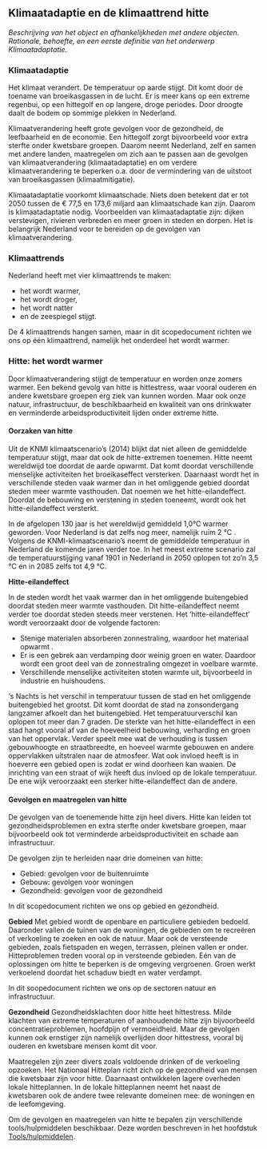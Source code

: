 ## Klimaatadaptie en de klimaattrend hitte

_Beschrijving van het object en afhankelijkheden met andere objecten. Rationale, behoefte, en een eerste definitie van het onderwerp Klimaatadaptatie._


### Klimaatadaptie
Het klimaat verandert. De temperatuur op aarde stijgt. Dit komt door de toename van broeikasgassen in de lucht. Er is meer kans op een extreme regenbui, op een hittegolf en op langere, droge periodes. Door droogte daalt de bodem op sommige plekken in Nederland.

Klimaatverandering heeft grote gevolgen voor de gezondheid, de leefbaarheid en de economie. Een hittegolf zorgt bijvoorbeeld voor extra sterfte onder kwetsbare groepen. Daarom neemt Nederland, zelf en samen met andere landen, maatregelen om zich aan te passen aan de gevolgen van klimaatverandering (klimaatadaptatie) en om verdere klimaatverandering te beperken o.a. door de vermindering van de uitstoot van broeikasgassen (klimaatmitigatie). 

Klimaatadaptatie voorkomt klimaatschade. Niets doen betekent dat er tot 2050 tussen de € 77,5 en 173,6 miljard aan klimaatschade kan zijn. Daarom is klimaatadaptatie nodig. Voorbeelden van klimaatadaptatie zijn: dijken verstevigen, rivieren verbreden en meer groen in steden en dorpen. Het is belangrijk Nederland voor te bereiden op de gevolgen van klimaatverandering. 

### Klimaattrends
Nederland heeft met vier klimaattrends te maken: 
- het wordt warmer, 
- het wordt droger, 
- het wordt natter 
- en de zeespiegel stijgt.

De 4 klimaattrends hangen samen, maar in dit scopedocument richten we ons op één klimaattrend, namelijk het onderdeel het wordt warmer.

### Hitte: het wordt warmer
Door klimaatverandering stijgt de temperatuur en worden onze zomers warmer. Een bekend gevolg van hitte is hittestress, waar vooral ouderen en andere kwetsbare groepen erg ziek van kunnen worden. Maar ook onze natuur, infrastructuur, de beschikbaarheid en kwaliteit van ons drinkwater en verminderde arbeidsproductiviteit lijden onder extreme hitte.

#### Oorzaken van hitte
Uit de KNMI klimaatscenario’s (2014) blijkt dat niet alleen de gemiddelde temperatuur stijgt, maar dat ook de hitte-extremen toenemen. Hitte neemt wereldwijd toe doordat de aarde opwarmt. Dat komt doordat verschillende menselijke activiteiten het broeikaseffect versterken. Daarnaast wordt het in verschillende steden vaak warmer dan in het omliggende gebied doordat steden meer warmte vasthouden. Dat noemen we het hitte-eilandeffect. Doordat de bebouwing en verstening in steden toeneemt, wordt ook het hitte-eilandeffect versterkt. 

In de afgelopen 130 jaar is het wereldwijd gemiddeld 1,0°C warmer geworden. Voor Nederland is dat zelfs nog meer, namelijk ruim 2 °C . Volgens de KNMI-klimaatscenario’s neemt de gemiddelde temperatuur in Nederland de komende jaren verder toe. In het meest extreme scenario zal de temperatuurstijging vanaf 1901 in Nederland in 2050 oplopen tot zo’n 3,5 °C en in 2085 zelfs tot 4,9 °C.


**Hitte-eilandeffect**

In de steden wordt het vaak warmer dan in het omliggende buitengebied doordat steden meer warmte vasthouden. Dit hitte-eilandeffect neemt verder toe doordat steden steeds meer verstenen. Het ‘hitte-eilandeffect’ wordt veroorzaakt door de volgende factoren:
- Stenige materialen absorberen zonnestraling, waardoor het materiaal opwarmt .
- Er is een gebrek aan verdamping door weinig groen en water. Daardoor wordt een groot deel van de zonnestraling omgezet in voelbare warmte.
- Verschillende menselijke activiteiten stoten warmte uit, bijvoorbeeld in industrie en huishoudens.

‘s Nachts is het verschil in temperatuur tussen de stad en het omliggende buitengebied het grootst. Dit komt doordat de stad na zonsondergang langzamer afkoelt dan het buitengebied. Het temperatuurverschil kan oplopen tot meer dan 7 graden. De sterkte van het hitte-eilandeffect in een stad hangt vooral af van de hoeveelheid bebouwing, verharding en groen van het oppervlak. Verder speelt mee wat de verhouding is tussen gebouwhoogte en straatbreedte, en hoeveel warmte gebouwen en andere oppervlakken uitstralen naar de atmosfeer. Wat ook invloed heeft is in hoeverre een gebied open is zodat er wind doorheen kan waaien. De inrichting van een straat of wijk heeft dus invloed op de lokale temperatuur. De ene wijk veroorzaakt een sterker hitte-eilandeffect dan de andere.


#### Gevolgen en maatregelen van hitte
De gevolgen van de toenemende hitte zijn heel divers. Hitte kan leiden tot gezondheidsproblemen en extra sterfte onder kwetsbare groepen, maar bijvoorbeeld ook tot verminderde arbeidsproductiviteit en schade aan infrastructuur. 

De gevolgen zijn te herleiden naar drie domeinen van hitte: 
- Gebied: gevolgen voor de buitenruimte
- Gebouw: gevolgen voor woningen
- Gezondheid: gevolgen voor de gezondheid

In dit scopedocument richten we ons op gebied en gezondheid.

**Gebied**
Met gebied wordt de openbare en particuliere gebieden bedoeld. Daaronder vallen de tuinen van de woningen, de gebieden om te recreëren of verkoeling te zoeken en ook de natuur. Maar ook de versteende gebieden, zoals fietspaden en wegen, terrassen, pleinen vallen er onder. Hitteproblemen treden vooral op in versteende gebieden. Eén van de oplossingen om hitte te beperken is de omgeving vergroenen. Groen werkt verkoelend doordat het schaduw biedt en water verdampt. 

In dit soopedocument richten we ons op de sectoren natuur en infrastructuur. 

**Gezondheid**
Gezondheidsklachten door hitte heet hittestress. Milde klachten van extreme temperaturen of aanhoudende hitte zijn bijvoorbeeld concentratieproblemen, hoofdpijn of vermoeidheid. Maar de gevolgen kunnen ook ernstiger zijn namelijk overlijden door hittestress, vooral bij ouderen en kwetsbare mensen komt dit voor. 

Maatregelen zijn zeer divers zoals voldoende drinken of de verkoeling opzoeken. Het Nationaal Hitteplan  richt zich op de gezondheid van mensen die kwetsbaar zijn voor hitte. Daarnaast ontwikkelen lagere overheden lokale hitteplannen. In de lokale hitteplannen neemt het naast de kwetsbaren ook de andere twee relevante domeinen mee: de woningen en de leefomgeving.



Om de gevolgen en maatregelen van hitte te bepalen zijn verschillende tools/hulpmiddelen beschikbaar. Deze worden beschreven in het hoofdstuk [Tools/hulpmiddelen](#tools).





